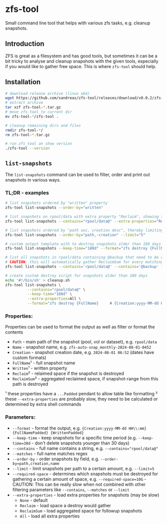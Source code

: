 # zfs-tool
Small command line tool that helps with various zfs tasks, e.g. cleanup snapshots.

## Introduction

ZFS is great as a filesystem and has good tools, but sometimes it can be a bit tricky to analyse and cleanup snapshots with the given tools, especially if you would like to gather free space. This is where `zfs-tool` should help.

## Installation

```bash
# download release archive (linux x64)
wget https://github.com/sandreas/zfs-tool/releases/download/v0.0.2/zfs-tool-0.0.2-linux-x64.tar.gz
# extract archive
tar xzf zfs-tool-*.tar.gz
# move zfs-tool to current dir
mv zfs-tool-*/zfs-tool .

# cleanup remaining dirs and files
rmdir zfs-tool-*/
rm zfs-tool-*.tar.gz

# run zfs tool an show version
./zfs-tool --version
```

## `list-snapshots`

The `list-snapshots` command can be used to filter, order and print out snapshots in various ways.

### TL;DR - examples

```bash
# list snapshots ordered by "written" property
zfs-tool list-snapshots --order-by="written"

# list snapshots on rpool/data with extra property "Reclaim", showing the space reclaimed after deletion
zfs-tool list-snapshots --contains="rpool/data@" --extra-properties="Reclaim"

# list snapshots ordered by "path asc, creation desc", thereby limiting to 5 newest snapshos per dataset
zfs-tool list-snapshots --order-by="path,-creation" --limit="5"

# custom output template with to destroy snapshots older than 180 days
zfs-tool list-snapshots --keep-time="180d" --format="zfs destroy {FullName}     # {Creation} {Written}"

# list all snapshots in rpool/data containing @backup that need to be deleted to gather 1 GB space
# CAUTION: this will automatically gather ReclaimSum for every matching snapshot and take long
zfs-tool list-snapshots --contains='rpool/data@' --contains='@backup' --required-space='1G'

# create custom destroy script for snapshots older than 180 days
echo '#!/bin/sh' > cleanup.sh
zfs-tool list-snapshots \
          --contains="rpool/data@" \
          --keep-time="180d" \
          --extra-properties=All \
          --format="zfs destroy {FullName}     # {Creation:yyyy-MM-dd HH\\:mm}  rcl: {ReclaimPadded} sum: {ReclaimSumPadded}" >> cleanup.sh

```
### Properties:

Properties can be used to format the output as well as filter or format the contents

- `Path` - main path of the snapshot (pool, vol or dataset), e.g. `rpool/data`
- `Name` - snapshot name, e.g. `zfs-auto-snap_monthly-2024-08-01-0452`
- `Creation` - snapshot creation date, e.g. `2024-08-01 06:52` (dates have custom formats)
- `FullName`¹ - full snapshot name
- `Written`¹ - written property
- `Reclaim`² - relaimed space if the snapshot is destroyed
- `ReclaimSum`² - aggregated reclaimed space, if snapshot-range from this path is destroyed

¹ these properties have a `...Padded` pendant to allow table like formatting 
² these `--extra-properties` are probably slow, they need to be calculated or determined by extra shell commands

### Parameters:

- `--format` - format the output, e.g. `{Creation:yyyy-MM-dd HH\\:mm} {FullNamePadded} {WrittenPadded}`
- `--keep-time` - keep snapshots for a specific time period (e.g. `--keep-time=30d` - don't delete snapshots younger than 30 days)
- `--contains` - full name contains a string, e.g. `--contains="rpool/data@"`      
- `--matches` - full name matches regex
- `--order-by` - order snapshots by field, e.g. `--order-by=path,creation,name`
- `--limit` - limit snapshots per path to a certain amount, e.g. `--limit=5`
- `--required-space` - determines which snapshots must be destroyed for gathering a certain amount of space, e.g. `--required-space=10G` - CAUTION: This can be really slow when not combined with other filtering parameters like `--contains`, `--matches` or `--limit`
- `--extra-properties` - load extra properties for snapshots (may be slow)
  - `None` - default
  - `Reclaim` - load space a destroy would gather
  - `ReclaimSum` - load aggregated space for followup snapshots
  - `All` - load all extra properties